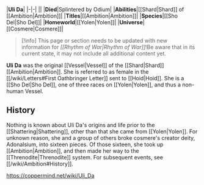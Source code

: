 |**Uli Da**|
|-|-|
||
|**Died**|Splintered by Odium|
|**Abilities**|[[Shard\|Shard]] of [[Ambition\|Ambition]]|
|**Titles**|[[Ambition\|Ambition]]|
|**Species**|[[Sho Del\|Sho Del]]|
|**Homeworld**|[[Yolen\|Yolen]]|
|**Universe**|[[Cosmere\|Cosmere]]|

> [!info] This page or section needs to be updated with new information for *[[Rhythm of War\|Rhythm of War]]*!Be aware that in its current state, it may not include all additional content yet.

**Uli Da** was the original [[Vessel\|Vessel]] of the [[Shard\|Shard]] [[Ambition\|Ambition]]. She is referred to as female in the [[/wiki/Letters#First Oathbringer Letter]] sent to [[Hoid\|Hoid]].
She is a [[Sho Del\|Sho Del]], one of three races on [[Yolen\|Yolen]], and thus a non-human Vessel.

## History
 Nothing is known about Uli Da's origins and life prior to the [[Shattering\|Shattering]], other than that she came from [[Yolen\|Yolen]]. For unknown reason, she and a group of others broke cosmere's creator deity, Adonalsium, into sixteen pieces. Of those sixteen, she took up [[Ambition\|Ambition]], and then made her way to the [[Threnodite\|Threnodite]] system.
For subsequent events, see [[/wiki/Ambition#History]].


https://coppermind.net/wiki/Uli_Da
